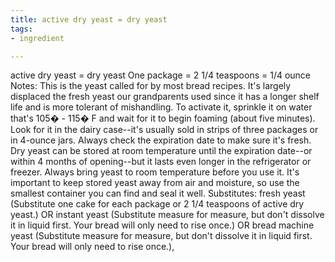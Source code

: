 ```yaml
---
title: active dry yeast = dry yeast
tags:
- ingredient

---
```

active dry yeast = dry yeast One package = 2 1/4 teaspoons = 1/4 ounce Notes: This is the yeast called for by most bread recipes. It's largely displaced the fresh yeast our grandparents used since it has a longer shelf life and is more tolerant of mishandling. To activate it, sprinkle it on water that's 105� - 115� F and wait for it to begin foaming (about five minutes). Look for it in the dairy case--it's usually sold in strips of three packages or in 4-ounce jars. Always check the expiration date to make sure it's fresh. Dry yeast can be stored at room temperature until the expiration date--or within 4 months of opening--but it lasts even longer in the refrigerator or freezer. Always bring yeast to room temperature before you use it. It's important to keep stored yeast away from air and moisture, so use the smallest container you can find and seal it well. Substitutes: fresh yeast (Substitute one cake for each package or 2 1/4 teaspoons of active dry yeast.) OR instant yeast (Substitute measure for measure, but don't dissolve it in liquid first. Your bread will only need to rise once.) OR bread machine yeast (Substitute measure for measure, but don't dissolve it in liquid first. Your bread will only need to rise once.),
